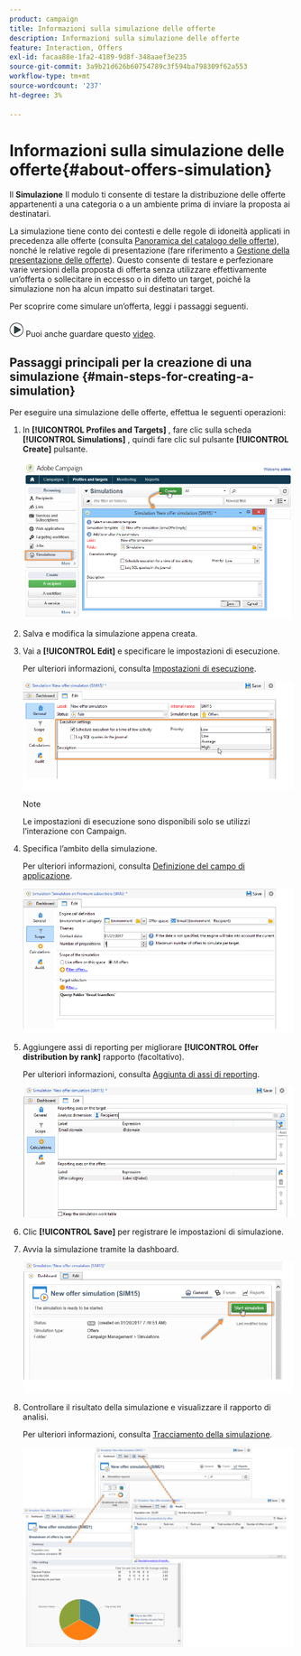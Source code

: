 ```yaml
---
product: campaign
title: Informazioni sulla simulazione delle offerte
description: Informazioni sulla simulazione delle offerte
feature: Interaction, Offers
exl-id: facaa88e-1fa2-4189-9d8f-348aaef3e235
source-git-commit: 3a9b21d626b60754789c3f594ba798309f62a553
workflow-type: tm+mt
source-wordcount: '237'
ht-degree: 3%

---
```


# Informazioni sulla simulazione delle offerte{#about-offers-simulation}



Il **Simulazione** Il modulo ti consente di testare la distribuzione delle offerte appartenenti a una categoria o a un ambiente prima di inviare la proposta ai destinatari.

La simulazione tiene conto dei contesti e delle regole di idoneità applicati in precedenza alle offerte (consulta [Panoramica del catalogo delle offerte](../../interaction/using/offer-catalog-overview.md)), nonché le relative regole di presentazione (fare riferimento a [Gestione della presentazione delle offerte](../../interaction/using/managing-offer-presentation.md)). Questo consente di testare e perfezionare varie versioni della proposta di offerta senza utilizzare effettivamente un’offerta o sollecitare in eccesso o in difetto un target, poiché la simulazione non ha alcun impatto sui destinatari target.

Per scoprire come simulare un’offerta, leggi i passaggi seguenti.

![](assets/do-not-localize/how-to-video.png) Puoi anche guardare questo [video](https://helpx.adobe.com/campaign/classic/how-to/simulate-offer-in-acv6.html?playlist=/ccx/v1/collection/product/campaign/classic/segment/digital-marketers/explevel/intermediate/applaunch/introduction/collection.ccx.js&amp;ref=helpx.adobe.com).

## Passaggi principali per la creazione di una simulazione {#main-steps-for-creating-a-simulation}

Per eseguire una simulazione delle offerte, effettua le seguenti operazioni:

1. In **[!UICONTROL Profiles and Targets]** , fare clic sulla scheda **[!UICONTROL Simulations]** , quindi fare clic sul pulsante **[!UICONTROL Create]** pulsante.

   ![](assets/offer_simulation_001.png)

1. Salva e modifica la simulazione appena creata.
1. Vai a **[!UICONTROL Edit]** e specificare le impostazioni di esecuzione.

   Per ulteriori informazioni, consulta [Impostazioni di esecuzione](../../interaction/using/execution-settings.md).

   ![](assets/offer_simulation_003.png)

   >[!NOTE]
   >
   >Le impostazioni di esecuzione sono disponibili solo se utilizzi l’interazione con Campaign.

1. Specifica l’ambito della simulazione.

   Per ulteriori informazioni, consulta [Definizione del campo di applicazione](../../interaction/using/simulation-scope.md#definition-of-the-scope).

   ![](assets/offer_simulation_004.png)

1. Aggiungere assi di reporting per migliorare **[!UICONTROL Offer distribution by rank]** rapporto (facoltativo).

   Per ulteriori informazioni, consulta [Aggiunta di assi di reporting](../../interaction/using/simulation-scope.md#adding-reporting-axes).

   ![](assets/offer_simulation_005.png)

1. Clic **[!UICONTROL Save]** per registrare le impostazioni di simulazione.
1. Avvia la simulazione tramite la dashboard.

   ![](assets/offer_simulation_006.png)

1. Controllare il risultato della simulazione e visualizzare il rapporto di analisi.

   Per ulteriori informazioni, consulta [Tracciamento della simulazione](../../interaction/using/simulation-tracking.md).

   ![](assets/offer_simulation_007.png)
